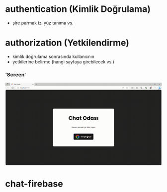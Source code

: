 # authentication (Kimlik Doğrulama)

- şire parmak izi yüz tanıma vs.

# authorization (Yetkilendirme)

- kimlik doğrulama sonrasında kullanıcnın
- yetkilerine belirme (hangi sayfaya girebilecek vs.)

### 'Screen'

![](chat.gif)
# chat-firebase
